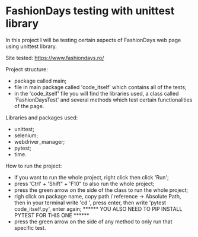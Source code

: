 # FashionDays testing with unittest library

In this project I will be testing certain aspects of FashionDays web page using unittest library.

Site tested: https://www.fashiondays.ro/

Project structure:
- package called main;
- file in main package called 'code_itself' which contains all of the tests;
- in the 'code_itself' file you will find the libraries used, a class called 'FashionDaysTest' and several methods which test certain functionalities of the page.

Libraries and packages used:
- unittest;
- selenium;
- webdriver_manager;
- pytest;
- time.

How to run the project:
- if you want to run the whole project, right click then click 'Run';
- press 'Ctrl' + 'Shift" + 'F10" to also run the whole project;
- press the green arrow on the side of the class to run the whole project;
- righ click on package name, copy path / reference -> Absolute Path, then in your terminal write 'cd <paste the Absolute Path>', press enter, then write  'pytest code_itself.py', enter again;  ****** YOU ALSO NEED TO PIP INSTALL PYTEST FOR THIS ONE ******
- press the green arrow on the side of any method to only run that specific test.

